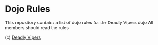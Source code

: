 Dojo Rules
==========

This repository contains a list of dojo rules for the Deadly Vipers dojo
All members should read the rules

(c) [Deadly Vipers]("https://github.com/deadlyvipers")
